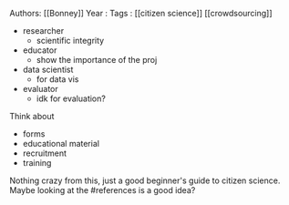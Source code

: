Authors: [[Bonney]]
Year   :
Tags   : [[citizen science]] [[crowdsourcing]]

 - researcher
   - scientific integrity
 - educator
   - show the importance of the proj
 - data scientist
   - for data vis
 - evaluator
   - idk for evaluation?

Think about

 - forms
 - educational material
 - recruitment
 - training

Nothing crazy from this, just a good beginner's guide to citizen science. Maybe looking at the #references is a good idea?
